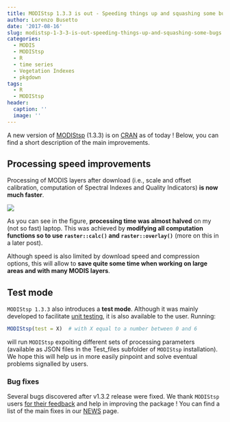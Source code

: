 ```yaml
---
title: MODIStsp 1.3.3 is out - Speeding things up and squashing some bugs !
author: Lorenzo Busetto
date: '2017-08-16'
slug: modistsp-1-3-3-is-out-speeding-things-up-and-squashing-some-bugs
categories:
  - MODIS
  - MODIStsp
  - R
  - time series
  - Vegetation Indexes
  - pkgdown
tags:
  - R
  - MODIStsp
header:
  caption: ''
  image: ''
---
```

A new version of [MODIStsp](http://ropensci.github.io/MODIStsp/) (1.3.3) is on [CRAN](https://cran.r-project.org/web/packages/MODIStsp/index.html) as of today ! 
Below, you can find a short description of the main improvements.

## Processing speed improvements

Processing of MODIS layers after download (i.e., scale and offset calibration, 
computation of Spectral Indexes and Quality Indicators) **is now much faster**.

![](/img/boxplots.png)

As you can see in the figure, **processing time was almost halved** on my (not so fast)
laptop. This was achieved by **modifying all computation functions so to use 
`raster::calc()` and `raster::overlay()`** (more on this in a later post).

Although speed is also limited by download speed and compression options, this
will allow to **save quite some time when working on large areas and with many 
MODIS layers**.

## Test mode

`MODIStsp 1.3.3` also introduces a **test mode**. Although it was mainly developed
to facilitate [unit testing](https://en.wikipedia.org/wiki/Unit_testing), it is
also available to the user. Running:

``` r
MODIStsp(test = X)  # with X equal to a number between 0 and 6
```

will run `MODIStsp` expoiting different sets of processing parameters (available 
as JSON files in the Test_files subfolder of `MODIStsp` installation). We hope this 
will help us in more easily pinpoint and solve eventual problems signalled by users.

### Bug fixes

Several bugs discovered after v1.3.2 release were fixed. We thank `MODIStsp` users 
[for their feedback](https://github.com/ropensci/MODIStsp/issues?q=is%3Aissue+is%3Aclosed)
and help in improving the package ! You can find a list of the main fixes in our
[NEWS](http://ropensci.github.io/MODIStsp/news/index.html) page.

